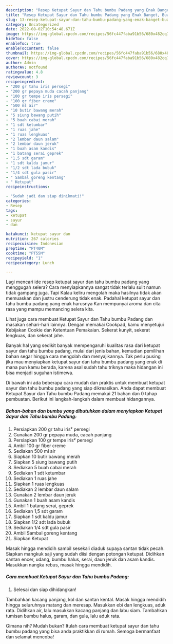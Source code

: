 ```yaml
---
description: "Resep Ketupat Sayur dan Tahu bumbu Padang yang Enak Banget, Buat Buka Puasa}"
title: "Resep Ketupat Sayur dan Tahu bumbu Padang yang Enak Banget, Buat Buka Puasa}"
slug: 13-resep-ketupat-sayur-dan-tahu-bumbu-padang-yang-enak-banget-buat-buka-puasa
category: Uncategorized
date: 2022-08-02T10:54:48.671Z
image: https://img-global.cpcdn.com/recipes/56fc447faba91b56/680x482cq70/ketupat-sayur-dan-tahu-bumbu-padang-foto-resep-utama.jpg
hideToc: false
enableToc: true
enableTocContent: false
thumbnail: https://img-global.cpcdn.com/recipes/56fc447faba91b56/680x482cq70/ketupat-sayur-dan-tahu-bumbu-padang-foto-resep-utama.jpg
cover: https://img-global.cpcdn.com/recipes/56fc447faba91b56/680x482cq70/ketupat-sayur-dan-tahu-bumbu-padang-foto-resep-utama.jpg
author: Admin
authorAv: notfound
ratingvalue: 4.8
reviewcount: 3
recipeingredient:
- "200 gr tahu iris persegi"
- "200 gr pepaya muda cacah panjang"
- "100 gr tempe iris persegi"
- "100 gr fiber creme"
- "500 ml air"
- "10 butir bawang merah"
- "5 siung bawang putih"
- "5 buah cabai merah"
- "1 sdt ketumbar"
- "1 ruas jahe"
- "1 ruas lengkuas"
- "2 lembar daun salam"
- "2 lembar daun jeruk"
- "1 buah asam kandis"
- "1 batang serai geprek"
- "1,5 sdt garam"
- "1 sdt kaldu jamur"
- "1/2 sdt lada bubuk"
- "1/4 sdt gula pasir"
- " Sambal goreng kentang"
- " Ketupat"
recipeinstructions:

- "Sudah jadi dan siap dinikmati!"
categories:
- Resep
tags:
- ketupat
- sayur
- dan

katakunci: ketupat sayur dan 
nutrition: 267 calories
recipecuisine: Indonesian
preptime: "PT40M"
cooktime: "PT55M"
recipeyield: "1"
recipecategory: Lunch

---
```



Lagi mencari ide resep ketupat sayur dan tahu bumbu padang yang menggugah selera? Cara menyiapkannya sangat tidak terlalu sulit namun tidak gampang juga. Tapi Kalau keliru mengolah maka hasilnya tidak akan memuaskan dan justru cenderung tidak enak. Padahal ketupat sayur dan tahu bumbu padang yang enak harusnya Kan mempunyai aroma dan cita rasa yang mampu memancing selera kita.


Lihat juga cara membuat Ketupat Sayur dan Tahu bumbu Padang dan masakan sehari-hari lainnya. Dengan memakai Cookpad, kamu menyetujui Kebijakan Cookie dan Ketentuan Pemakaian. Sekerat kunyit, sekerat lengkuas, dan sekerat jahe.

Banyak hal yang sedikit banyak mempengaruhi kualitas rasa dari ketupat sayur dan tahu bumbu padang, mulai dari jenis bahan, kemudian pemilihan bahan segar hingga cara mengolah dan menyajikannya. Tak perlu pusing jika mau menyiapkan ketupat sayur dan tahu bumbu padang yang enak di mana pun kamu berada, karena asal sudah tahu triknya maka hidangan ini bisa menjadi suguhan istimewa.


Di bawah ini ada beberapa cara mudah dan praktis untuk membuat ketupat sayur dan tahu bumbu padang yang siap dikreasikan. Anda dapat membuat Ketupat Sayur dan Tahu bumbu Padang memakai 21 bahan dan 0 tahap pembuatan. Berikut ini langkah-langkah dalam membuat hidangannya.

<!--inarticleads1-->

##### Bahan-bahan dan bumbu yang dibutuhkan dalam menyiapkan Ketupat Sayur dan Tahu bumbu Padang:

1. Persiapkan 200 gr tahu iris² persegi
1. Gunakan 200 gr pepaya muda, cacah panjang
1. Persiapkan 100 gr tempe iris² persegi
1. Ambil 100 gr fiber creme
1. Sediakan 500 ml air
1. Siapkan 10 butir bawang merah
1. Siapkan 5 siung bawang putih
1. Sediakan 5 buah cabai merah
1. Sediakan 1 sdt ketumbar
1. Sediakan 1 ruas jahe
1. Siapkan 1 ruas lengkuas
1. Sediakan 2 lembar daun salam
1. Gunakan 2 lembar daun jeruk
1. Gunakan 1 buah asam kandis
1. Ambil 1 batang serai, geprek
1. Sediakan 1,5 sdt garam
1. Siapkan 1 sdt kaldu jamur
1. Siapkan 1/2 sdt lada bubuk
1. Sediakan 1/4 sdt gula pasir
1. Ambil  Sambal goreng kentang
1. Siapkan  Ketupat


Masak hingga mendidih sambil sesekali diaduk supaya santan tidak pecah. Siapkan mangkuk saji yang sudah diisi dengan potongan ketupat. Didihkan santan encer, udang, bumbu halus, serai, daun jeruk dan asam kandis. Masukkan nangka rebus, masak hingga mendidih. 

<!--inarticleads2-->

##### Cara membuat Ketupat Sayur dan Tahu bumbu Padang:


1. Selesai dan siap dihidangkan!

Tambahkan kacang panjang, kol dan santan kental. Masak hingga mendidih hingga seluruhnya matang dan meresap. Masukkan ebi dan lengkuas, aduk rata. Didihkan air, lalu masukkan kacang panjang dan labu siam. Tambahkan tumisan bumbu halus, garam, dan gula, lalu aduk rata. 

Gimana nih? Mudah bukan? Itulah cara membuat ketupat sayur dan tahu bumbu padang yang bisa anda praktikkan di rumah. Semoga bermanfaat dan selamat mencoba!
